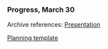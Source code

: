 ### Progress, March 30

Archive references:
[Presentation](https://docs.google.com/presentation/d/1b1j_dsKHWcvP_RgOIrbg6Jd_2RyL8fj7aL1n___JnHQ/edit#slide=id.gca2c0c9397_0_118)

[Planning template](https://docs.google.com/document/d/1AFGZlsz6RG8YYydU7piX78VeFrMMCwE7Vwuw_qDNrd4/edit#)
